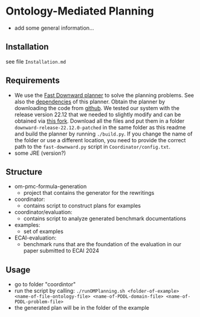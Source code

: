 # Ontology-Mediated Planning

- add some general information… 

## Installation
see file `Installation.md`

## Requirements
- We use the [Fast Downward planner](https://www.fast-downward.org/HomePage) to solve the planning problems. See also the [dependencies](https://www.fast-downward.org/ObtainingAndRunningFastDownward) of this planner. Obtain the planner by downloading the code from [github](https://github.com/aibasel/downward/). We tested our system with the release version 22.12 that we needed to slightly modify and can be obtained via [this fork](https://github.com/remaro-network/downward/tree/release_22_12_0). Download all the files and put them in a folder `downward-release-22.12.0-patched` in the same folder as this readme and build the planner by running `./build.py`. If you change the name of the folder or use a different location, you need to provide the correct path to the `fast-downward.py` script in `Coordinator/config.txt`.
- some JRE (version?)

## Structure
- om-pmc-formula-generation
    - project that contains the generator for the rewritings
- coordinator:
    - contains script to construct plans for examples
- coordinator/evaluation:
    - contains script to analyze generated benchmark documentations
- examples:
    - set of examples
- ECAI-evaluation:
    - benchmark runs that are the foundation of the evaluation in our paper submitted to ECAI 2024

## Usage
- go to folder "coordintor"
- run the script by calling: `./runOMPlanning.sh <folder-of-example> <name-of-file-ontology-file> <name-of-PDDL-domain-file> <name-of-PDDL-problem-file>`
- the generated plan will be in the folder of the example
